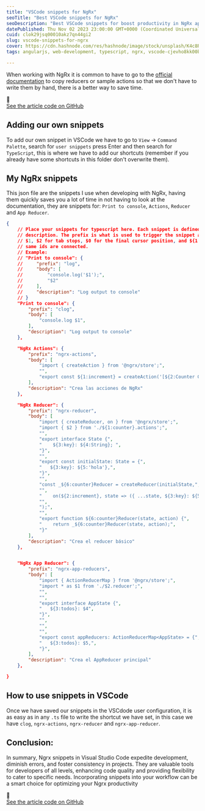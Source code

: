 ```yaml
---
title: "VSCode snippets for NgRx"
seoTitle: "Best VSCode snippets for NgRx"
seoDescription: "Best VSCode snippets for boost productivity in NgRx applications, actions, reduces, redux, rxjs, state management"
datePublished: Thu Nov 02 2023 23:00:00 GMT+0000 (Coordinated Universal Time)
cuid: clok29jsq00010akz7qn44gi2
slug: vscode-snippets-for-ngrx
cover: https://cdn.hashnode.com/res/hashnode/image/stock/unsplash/K4c8RymNeu8/upload/fe3be41a090bf2bc5ead838c9365d15c.jpeg
tags: angularjs, web-development, typescript, ngrx, vscode-cjevho8kk00bo1ss2lmqqjr51

---
```


When working with NgRx it is common to have to go to the [official documentation](https://ngrx.io/guide/store) to copy reducers or sample actions so that we don't have to write them by hand, there is a better way to save time.

<div data-node-type="callout">
<div data-node-type="callout-emoji">🚀</div>
<div data-node-type="callout-text"><a target="_blank" rel="noopener noreferrer nofollow" href="https://github.com/rubenperegrina/vscode-ngrx-snippets" style="pointer-events: none">See the article code on GitHub</a></div>
</div>

## **Adding our own snippets**

To add our own snippet in VSCode we have to go to `View` -&gt; `Command Palette`, search for `user snippets` press Enter and then search for `TypeScript`, this is where we have to add our shortcuts (remember if you already have some shortcuts in this folder don't overwrite them).

## **My NgRx snippets**

This json file are the snippets I use when developing with NgRx, having them quickly saves you a lot of time in not having to look at the documentation, they are snippets for: `Print to console`, `Actions`, `Reducer` and `App Reducer`.

```json
{
    // Place your snippets for typescript here. Each snippet is defined under a snippet name and has a prefix, body and 
    // description. The prefix is what is used to trigger the snippet and the body will be expanded and inserted. Possible variables are:
    // $1, $2 for tab stops, $0 for the final cursor position, and ${1:label}, ${2:another} for placeholders. Placeholders with the 
    // same ids are connected.
    // Example:
    // "Print to console": {
    //     "prefix": "log",
    //     "body": [
    //         "console.log('$1');",
    //         "$2"
    //     ],
    //     "description": "Log output to console"
    // }
    "Print to console": {
        "prefix": "clog",
        "body": [
            "console.log $1",
        ],
        "description": "Log output to console"
    },

    "NgRx Actions": {
        "prefix": "ngrx-actions",
        "body": [
            "import { createAction } from '@ngrx/store';",
            "",
            "export const ${1:increment} = createAction('[${2:Counter Component}] ${1:Increment}');",
        ],
        "description": "Crea las acciones de NgRx"
    },

    "NgRx Reducer": {
        "prefix": "ngrx-reducer",
        "body": [
            "import { createReducer, on } from '@ngrx/store';",
            "import { $2 } from './${1:counter}.actions';",
            "",
            "export interface State {",
            "    ${3:key}: ${4:String}; ",
            "}",
            "",
            "export const initialState: State = {",
            "   ${3:key}: ${5:'hola'},",
            "}",
            "",
            "const _${6:counter}Reducer = createReducer(initialState,",
            "",
            "    on(${2:increment}, state => ({ ...state, ${3:key}: ${5:'hola'}})),",
            "",
            ");",
            "",
            "export function ${6:counter}Reducer(state, action) {",
            "    return _${6:counter}Reducer(state, action);",
            "}"
        ],
        "description": "Crea el reducer básico"
    },


    "NgRx App Reducer": {
        "prefix": "ngrx-app-reducers",
        "body": [
            "import { ActionReducerMap } from '@ngrx/store';",
            "import * as $1 from './$2.reducer';",
            "",
            "",
            "export interface AppState {",
            "   ${3:todos}: $4",
            "}",
            "",
            "",
            "",
            "export const appReducers: ActionReducerMap<AppState> = {",
            "   ${3:todos}: $5,",
            "}",
        ],
        "description": "Crea el AppReducer principal"
    },

}
```

## **How to use snippets in VSCode**

Once we have saved our snippets in the VSCdode user configuration, it is as easy as in any `.ts` file to write the shortcut we have set, in this case we have `clog`, `ngrx-actions`, `ngrx-reducer` and `ngrx-app-reducer`.

## **Conclusion:**

In summary, Ngrx snippets in Visual Studio Code expedite development, diminish errors, and foster consistency in projects. They are valuable tools for developers of all levels, enhancing code quality and providing flexibility to cater to specific needs. Incorporating snippets into your workflow can be a smart choice for optimizing your Ngrx productivity

<div data-node-type="callout">
<div data-node-type="callout-emoji">🚀</div>
<div data-node-type="callout-text"><a target="_blank" rel="noopener noreferrer nofollow" href="https://github.com/rubenperegrina/vscode-ngrx-snippets" style="pointer-events: none">See the article code on GitHub</a></div>
</div>
